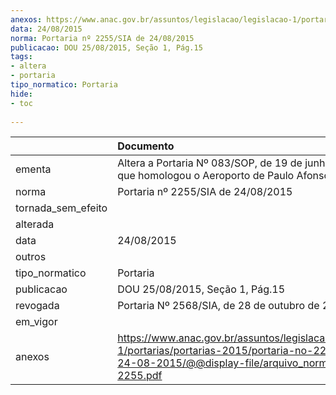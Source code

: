 ```yaml
---
anexos: https://www.anac.gov.br/assuntos/legislacao/legislacao-1/portarias/portarias-2015/portaria-no-2255-sia-de-24-08-2015/@@display-file/arquivo_norma/PA2015-2255.pdf
data: 24/08/2015
norma: Portaria nº 2255/SIA de 24/08/2015
publicacao: DOU 25/08/2015, Seção 1, Pág.15
tags:
- altera
- portaria
tipo_normatico: Portaria
hide: 
- toc 
 
---
```


|                    | Documento                                                                                                                                                         |
|:-------------------|:------------------------------------------------------------------------------------------------------------------------------------------------------------------|
| ementa             | Altera a Portaria Nº 083/SOP, de 19 de junho de 1980, que homologou o Aeroporto de Paulo Afonso/BA (SBUF).                                                        |
| norma              | Portaria nº 2255/SIA de 24/08/2015                                                                                                                                |
| tornada_sem_efeito |                                                                                                                                                                   |
| alterada           |                                                                                                                                                                   |
| data               | 24/08/2015                                                                                                                                                        |
| outros             |                                                                                                                                                                   |
| tipo_normatico     | Portaria                                                                                                                                                          |
| publicacao         | DOU 25/08/2015, Seção 1, Pág.15                                                                                                                                   |
| revogada           | Portaria Nº 2568/SIA, de 28 de outubro de 2015                                                                                                                    |
| em_vigor           |                                                                                                                                                                   |
| anexos             | https://www.anac.gov.br/assuntos/legislacao/legislacao-1/portarias/portarias-2015/portaria-no-2255-sia-de-24-08-2015/@@display-file/arquivo_norma/PA2015-2255.pdf |